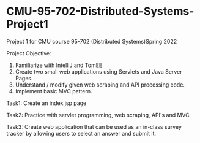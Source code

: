 # CMU-95-702-Distributed-Systems-Project1
Project 1 for CMU course 95-702 (Distributed Systems)Spring 2022

Project Objective:
1. Familiarize with IntelliJ and TomEE
2. Create two small web applications using Servlets and Java Server Pages.
3. Understand / modify given web scraping and API processing code.
4. Implement basic MVC pattern.

Task1: Create an index.jsp page

Task2: Practice with servlet programming, web scraping, API's and MVC

Task3: Create web application that can be used as an in-class survey tracker by allowing users to select an answer and submit it.


